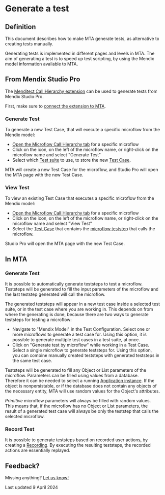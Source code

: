 # Generate a test

## Definition

This document describes how to make MTA generate tests, as alternative to creating tests manually. 

Generating tests is implemented in different pages and levels in MTA. The aim of generating a test is to speed up test scripting, by using the Mendix model information available to MTA.

## From Mendix Studio Pro

The [Menditect Call Hierarchy extension](use-menditect-extension) can be used to generate tests from Mendix Studio Pro.

First, make sure to [connect the extension to MTA](connect-menditect-extension-to-mta).

### Generate Test

To generate a new Test Case, that will execute a specific microflow from the Mendix model:
- [Open the Microflow Call Hierarchy tab](use-menditect-extension#microflow-call-hierarchy) for a specific microflow
- Click on the <i class="fal fa-circle"></i> icon, on the left of the microflow name, or right-click on the microflow name and select "Generate Test"
- Select which [Test suite](../../test-suite) to use, to store the new [Test Case](../../test-case).

MTA will create a new Test Case for the microflow, and Studio Pro will open the MTA page with the new Test Case.


### View Test

To view an existing Test Case that executes a specific microflow from the Mendix model:
- [Open the Microflow Call Hierarchy tab](use-menditect-extension#microflow-call-hierarchy)  for a specific microflow
- Click on the <font color="#5BDB5B"> <i class="fas fa-circle"></i> </font> icon, on the left of the microflow name, or right-click on the microflow name and select "View Test"
- Select the [Test Case](../../test-case) that contains the [microflow teststep](../../Teststep/microflow) that calls the microflow.

Studio Pro will open the MTA page with the new Test Case.

## In MTA

### Generate Test

It is possible to automatically generate teststeps to test a microflow. Teststeps will be generated to fill the input parameters of the microflow and the last teststep generated will call the microflow.

The generated teststeps will appear in a new test case inside a selected test suite, or in the test case where you are working in. This depends on from where the generating is done, because there are two ways to generate teststeps for testing a microflow:
- Navigate to "Mendix Model" in the Test Configuration. Select one or more microflows to generate a test case for. Using this option, it is possible to generate multiple test cases in a test suite, at once.
- Click on "Generate test by microflow" while working in a Test Case. Select a single microflow to generate teststeps for. Using this option, you can combine manually created teststeps with generated teststeps in the same test case.

Teststeps will be generated to fill any Object or List parameters of the microflow. Parameters can be filled using values from a database. Therefore it can be needed to select a running [Application instance](../../application-instance).
If the object is nonpersistable, or if the database does not contain any objects of the necessary entity, MTA will use random values for the Object's attributes. 

*Primitive* microflow parameters will always be filled with random values. This means that, if the microflow has no Object or List parameters, the result of a generated test case will always be only the teststep that calls the selected microflow.

### Record Test

It is possible to generate teststeps based on recorded user actions, by creating a [Recording](../../recording). By executing the resulting teststeps, the recorded actions are essentially replayed.


## Feedback?
Missing anything? [Let us know!](mailto:support@menditect.com)

Last updated 9 April 2024